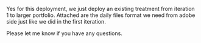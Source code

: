 Yes for this deployment, we just deploy an existing treatment from iteration 1 to larger portfolio. Attached are the daily files format we need from adobe side just like we did in the first iteration.

Please let me know if you have any questions.

